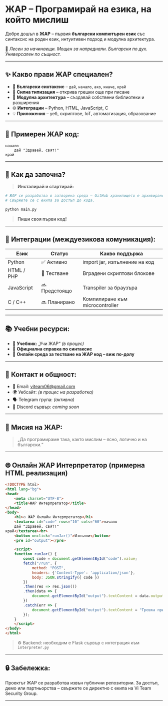 
# ЖАР – Програмирай на езика, на който мислиш

Добре дошъл в **ЖАР** – първия **български компютърен език** със синтаксис на роден език, интуитивен подход и модулна архитектура.

🎯 *Лесен за начинаещи. Мощен за напреднали. Български по дух. Универсален по същност.*

---

## ✨ Какво прави ЖАР специален?

- 📗 **Български синтаксис** – `дай`, `начало`, `ако`, `иначе`, `край`
- 🧠 **Силна типизация** – открива грешки още при писане
- 🧱 **Модулна архитектура** – създавай собствени библиотеки и разширения
- 🌐 **Интеграции** – Python, HTML, JavaScript, C
- 💡 **Приложения** – уеб, скриптове, IoT, автоматизация, образование

---

## 🧪 Примерен ЖАР код:

```jar
начало
    дай "Здравей, свят!"
край
```

---

## 🚀 Как да започна?

> **Инсталирай и стартирай:**
```bash
# ЖАР се разработва в затворена среда – GitHub хранилището е архивирано.
# Свържете се с екипа за достъп до кода.

python main.py
```
> **Пиши своя първи код!**

---

## 🔗 Интеграции (междуезикова комуникация):

| Език       | Статус       | Какво поддържа                     |
|------------|--------------|------------------------------------|
| Python     | ✅ Активно    | import jar, изпълнение на код      |
| HTML / PHP | 🧪 Тестване   | Вградени скриптови блокове         |
| JavaScript | 🔜 Предстоящо | Transpiler за браузъра             |
| C / C++    | 🔜 Планирано  | Компилиране към microcontroller    |

---

## 📚 Учебни ресурси:

- 📘 **Учебник:** „Учи ЖАР“  *(в процес)*
- 📄 **Официална справка по синтаксис**
- 🧪 **Онлайн среда за тестване на ЖАР код – виж по-долу**

---

## 💬 Контакт и общност:

- 📧 Email: viteam06@gmail.com
- 🌍 Уебсайт: *(в процес на разработка)*
- 🗣️ Telegram група: *(активна)*
- 👥 Discord сървър: *coming soon*

---

## 🧭 Мисия на ЖАР:

> „Да програмираме така, както мислим – ясно, логично и на български.“

---

## 🌐 Онлайн ЖАР Интерпретатор (примерна HTML реализация)

```html
<!DOCTYPE html>
<html lang="bg">
<head>
    <meta charset="UTF-8">
    <title>ЖАР Интерпретатор</title>
</head>
<body>
    <h1>🔥 ЖАР Онлайн Интерпретатор</h1>
    <textarea id="code" rows="10" cols="60">начало
    дай "Здравей, свят!"
край</textarea><br>
    <button onclick="runJar()">Изпълни</button>
    <pre id="output"></pre>

    <script>
    function runJar() {
        const code = document.getElementById("code").value;
        fetch("/run", {
            method: "POST",
            headers: {'Content-Type': 'application/json'},
            body: JSON.stringify({ code })
        })
        .then(res => res.json())
        .then(data => {
            document.getElementById("output").textContent = data.output;
        })
        .catch(err => {
            document.getElementById("output").textContent = "Грешка при изпълнение.";
        });
    }
    </script>
</body>
</html>
```

> ⚙️ Backend: необходим е Flask сървър с интеграция към `interpreter.py`

---

## 🔒 Забележка:

Проектът ЖАР се разработва извън публични репозитории. За достъп, демо или партньорства – свържете се директно с екипа на Vi Team Security Group.

---
